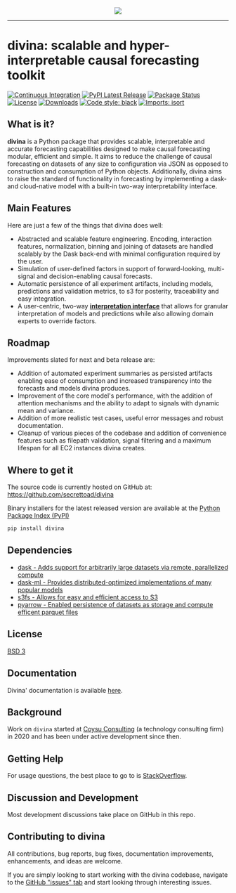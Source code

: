 <div align="center">
  <img src="https://storage.googleapis.com/coysuweb-static/assets/images/logo/divina_logo.png"><br>
</div>

-----------------

# divina: scalable and hyper-interpretable causal forecasting toolkit
[![Continuous Integration](https://github.com/secrettoad/divina/actions/workflows/prod.yaml/badge.svg)](https://github.com/secrettoad/divina/actions/workflows/prod.yaml)
[![PyPI Latest Release](https://img.shields.io/pypi/v/divina.svg)](https://pypi.org/project/divina/)
[![Package Status](https://img.shields.io/pypi/status/divina.svg)](https://pypi.org/project/divina/)
[![License](https://img.shields.io/pypi/l/divina.svg)](https://github.com/secrettoad/divina/blob/master/LICENSE)
[![Downloads](https://img.shields.io/pypi/dm/divina.svg)](https://pypi.org/project/divina)
[![Code style: black](https://img.shields.io/badge/code%20style-black-000000.svg)](https://github.com/psf/black)
[![Imports: isort](https://img.shields.io/badge/%20imports-isort-%231674b1?style=flat&labelColor=ef8336)](https://pycqa.github.io/isort/)

## What is it?

**divina** is a Python package that provides scalable, interpretable and accurate forecasting capabilities designed to make causal forecasting modular, efficient and simple.
It aims to reduce the challenge of causal forecasting on datasets of any size to configuration via JSON as opposed to construction and consumption of Python objects. 
Additionally, divina aims to raise the standard of functionality in forecasting by implementing a dask- and cloud-native model with a built-in two-way interpretability interface.


## Main Features
Here are just a few of the things that divina does well:

  - Abstracted and scalable feature engineering. Encoding, interaction features, normalization, binning and joining of datasets are handled scalably by the Dask back-end with minimal configuration required by the user.
  - Simulation of user-defined factors in support of forward-looking, multi-signal and decision-enabling causal forecasts.   
  - Automatic persistence of all experiment artifacts, including models, predictions and validation metrics, to s3 for posterity, traceability and easy integration.
  - A user-centric, two-way [**interpretation interface**][interpretation] that allows for granular interpretation of models and predictions while also allowing domain experts to override factors.
  
  [interpretation]: https://github.com/secrettoad/divina
  
## Roadmap
Improvements slated for next and beta release are:

  - Addition of automated experiment summaries as persisted artifacts enabling ease of consumption and increased transparency into the forecasts and models divina produces.
  - Improvement of the core model's performance, with the addition of attention mechanisms and the ability to adapt to signals with dynamic mean and variance.  
  - Addition of more realistic test cases, useful error messages and robust documentation.
  - Cleanup of various pieces of the codebase and addition of convenience features such as filepath validation, signal filtering and a maximum lifespan for all EC2 instances divina creates.
   
   

## Where to get it
The source code is currently hosted on GitHub at:
https://github.com/secrettoad/divina

Binary installers for the latest released version are available at the [Python
Package Index (PyPI)](https://pypi.org/project/divina)

```sh
pip install divina
```

## Dependencies
- [dask - Adds support for arbitrarily large datasets via remote, parallelized compute](https://www.dask.org)
- [dask-ml - Provides distributed-optimized implementations of many popular models](https://ml.dask.org)
- [s3fs - Allows for easy and efficient access to S3](https://github.com/dask/s3fs)
- [pyarrow - Enabled persistence of datasets as storage and compute efficent parquet files](https://arrow.apache.org/docs/python/)



## License
[BSD 3](LICENSE)

## Documentation
Divina' documentation is available [here](https://secrettoad.github.io/divina/#). 

## Background
Work on ``divina`` started at [Coysu Consulting](https://www.coysu.com/) (a technology consulting firm) in 2020 and
has been under active development since then.

## Getting Help
For usage questions, the best place to go to is [StackOverflow](https://stackoverflow.com/questions/tagged/divina).

## Discussion and Development
Most development discussions take place on GitHub in this repo.

## Contributing to divina 

All contributions, bug reports, bug fixes, documentation improvements, enhancements, and ideas are welcome.

If you are simply looking to start working with the divina codebase, navigate to the [GitHub "issues" tab](https://github.com/secrettoad/divina/issues) and start looking through interesting issues.

